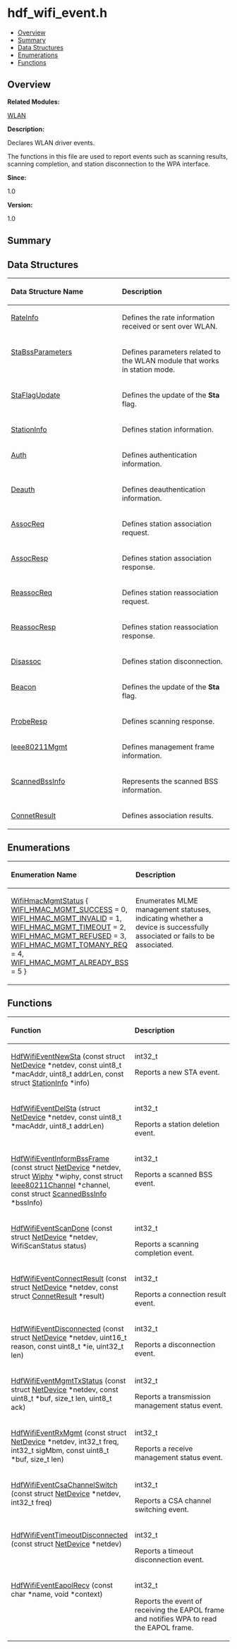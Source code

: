 # hdf\_wifi\_event.h<a name="EN-US_TOPIC_0000001054879502"></a>

-   [Overview](#section379940061165627)
-   [Summary](#section55817024165627)
-   [Data Structures](#nested-classes)
-   [Enumerations](#enum-members)
-   [Functions](#func-members)

## **Overview**<a name="section379940061165627"></a>

**Related Modules:**

[WLAN](wlan.md)

**Description:**

Declares WLAN driver events. 

The functions in this file are used to report events such as scanning results, scanning completion, and station disconnection to the WPA interface.

**Since:**

1.0

**Version:**

1.0

## **Summary**<a name="section55817024165627"></a>

## Data Structures<a name="nested-classes"></a>

<a name="table1217954969165627"></a>
<table><thead align="left"><tr id="row1974238022165627"><th class="cellrowborder" valign="top" width="50%" id="mcps1.1.3.1.1"><p id="p856110610165627"><a name="p856110610165627"></a><a name="p856110610165627"></a>Data Structure Name</p>
</th>
<th class="cellrowborder" valign="top" width="50%" id="mcps1.1.3.1.2"><p id="p806253966165627"><a name="p806253966165627"></a><a name="p806253966165627"></a>Description</p>
</th>
</tr>
</thead>
<tbody><tr id="row770742204165627"><td class="cellrowborder" valign="top" width="50%" headers="mcps1.1.3.1.1 "><p id="p1334976714165627"><a name="p1334976714165627"></a><a name="p1334976714165627"></a><a href="rateinfo.md">RateInfo</a></p>
</td>
<td class="cellrowborder" valign="top" width="50%" headers="mcps1.1.3.1.2 "><p id="p388937229165627"><a name="p388937229165627"></a><a name="p388937229165627"></a>Defines the rate information received or sent over WLAN. </p>
</td>
</tr>
<tr id="row521380690165627"><td class="cellrowborder" valign="top" width="50%" headers="mcps1.1.3.1.1 "><p id="p381474275165627"><a name="p381474275165627"></a><a name="p381474275165627"></a><a href="stabssparameters.md">StaBssParameters</a></p>
</td>
<td class="cellrowborder" valign="top" width="50%" headers="mcps1.1.3.1.2 "><p id="p1690016584165627"><a name="p1690016584165627"></a><a name="p1690016584165627"></a>Defines parameters related to the WLAN module that works in station mode. </p>
</td>
</tr>
<tr id="row1063170438165627"><td class="cellrowborder" valign="top" width="50%" headers="mcps1.1.3.1.1 "><p id="p1362549137165627"><a name="p1362549137165627"></a><a name="p1362549137165627"></a><a href="staflagupdate.md">StaFlagUpdate</a></p>
</td>
<td class="cellrowborder" valign="top" width="50%" headers="mcps1.1.3.1.2 "><p id="p1084482472165627"><a name="p1084482472165627"></a><a name="p1084482472165627"></a>Defines the update of the <strong id="b1213519224165627"><a name="b1213519224165627"></a><a name="b1213519224165627"></a>Sta</strong> flag. </p>
</td>
</tr>
<tr id="row541794262165627"><td class="cellrowborder" valign="top" width="50%" headers="mcps1.1.3.1.1 "><p id="p181914458165627"><a name="p181914458165627"></a><a name="p181914458165627"></a><a href="stationinfo.md">StationInfo</a></p>
</td>
<td class="cellrowborder" valign="top" width="50%" headers="mcps1.1.3.1.2 "><p id="p1277380988165627"><a name="p1277380988165627"></a><a name="p1277380988165627"></a>Defines station information. </p>
</td>
</tr>
<tr id="row1546919205165627"><td class="cellrowborder" valign="top" width="50%" headers="mcps1.1.3.1.1 "><p id="p616526504165627"><a name="p616526504165627"></a><a name="p616526504165627"></a><a href="auth.md">Auth</a></p>
</td>
<td class="cellrowborder" valign="top" width="50%" headers="mcps1.1.3.1.2 "><p id="p1684250363165627"><a name="p1684250363165627"></a><a name="p1684250363165627"></a>Defines authentication information. </p>
</td>
</tr>
<tr id="row399052664165627"><td class="cellrowborder" valign="top" width="50%" headers="mcps1.1.3.1.1 "><p id="p1622428461165627"><a name="p1622428461165627"></a><a name="p1622428461165627"></a><a href="deauth.md">Deauth</a></p>
</td>
<td class="cellrowborder" valign="top" width="50%" headers="mcps1.1.3.1.2 "><p id="p1295597933165627"><a name="p1295597933165627"></a><a name="p1295597933165627"></a>Defines deauthentication information. </p>
</td>
</tr>
<tr id="row2030119706165627"><td class="cellrowborder" valign="top" width="50%" headers="mcps1.1.3.1.1 "><p id="p1173210018165627"><a name="p1173210018165627"></a><a name="p1173210018165627"></a><a href="assocreq.md">AssocReq</a></p>
</td>
<td class="cellrowborder" valign="top" width="50%" headers="mcps1.1.3.1.2 "><p id="p431869500165627"><a name="p431869500165627"></a><a name="p431869500165627"></a>Defines station association request. </p>
</td>
</tr>
<tr id="row620272195165627"><td class="cellrowborder" valign="top" width="50%" headers="mcps1.1.3.1.1 "><p id="p1459135892165627"><a name="p1459135892165627"></a><a name="p1459135892165627"></a><a href="assocresp.md">AssocResp</a></p>
</td>
<td class="cellrowborder" valign="top" width="50%" headers="mcps1.1.3.1.2 "><p id="p798535659165627"><a name="p798535659165627"></a><a name="p798535659165627"></a>Defines station association response. </p>
</td>
</tr>
<tr id="row449217626165627"><td class="cellrowborder" valign="top" width="50%" headers="mcps1.1.3.1.1 "><p id="p924609852165627"><a name="p924609852165627"></a><a name="p924609852165627"></a><a href="reassocreq.md">ReassocReq</a></p>
</td>
<td class="cellrowborder" valign="top" width="50%" headers="mcps1.1.3.1.2 "><p id="p683750226165627"><a name="p683750226165627"></a><a name="p683750226165627"></a>Defines station reassociation request. </p>
</td>
</tr>
<tr id="row1400175855165627"><td class="cellrowborder" valign="top" width="50%" headers="mcps1.1.3.1.1 "><p id="p146273418165627"><a name="p146273418165627"></a><a name="p146273418165627"></a><a href="reassocresp.md">ReassocResp</a></p>
</td>
<td class="cellrowborder" valign="top" width="50%" headers="mcps1.1.3.1.2 "><p id="p1456963451165627"><a name="p1456963451165627"></a><a name="p1456963451165627"></a>Defines station reassociation response. </p>
</td>
</tr>
<tr id="row445872862165627"><td class="cellrowborder" valign="top" width="50%" headers="mcps1.1.3.1.1 "><p id="p150807040165627"><a name="p150807040165627"></a><a name="p150807040165627"></a><a href="disassoc.md">Disassoc</a></p>
</td>
<td class="cellrowborder" valign="top" width="50%" headers="mcps1.1.3.1.2 "><p id="p915476631165627"><a name="p915476631165627"></a><a name="p915476631165627"></a>Defines station disconnection. </p>
</td>
</tr>
<tr id="row291393946165627"><td class="cellrowborder" valign="top" width="50%" headers="mcps1.1.3.1.1 "><p id="p377202983165627"><a name="p377202983165627"></a><a name="p377202983165627"></a><a href="beacon.md">Beacon</a></p>
</td>
<td class="cellrowborder" valign="top" width="50%" headers="mcps1.1.3.1.2 "><p id="p2134772180165627"><a name="p2134772180165627"></a><a name="p2134772180165627"></a>Defines the update of the <strong id="b377574136165627"><a name="b377574136165627"></a><a name="b377574136165627"></a>Sta</strong> flag. </p>
</td>
</tr>
<tr id="row857978279165627"><td class="cellrowborder" valign="top" width="50%" headers="mcps1.1.3.1.1 "><p id="p1950319390165627"><a name="p1950319390165627"></a><a name="p1950319390165627"></a><a href="proberesp.md">ProbeResp</a></p>
</td>
<td class="cellrowborder" valign="top" width="50%" headers="mcps1.1.3.1.2 "><p id="p512665304165627"><a name="p512665304165627"></a><a name="p512665304165627"></a>Defines scanning response. </p>
</td>
</tr>
<tr id="row810021215165627"><td class="cellrowborder" valign="top" width="50%" headers="mcps1.1.3.1.1 "><p id="p1118828127165627"><a name="p1118828127165627"></a><a name="p1118828127165627"></a><a href="ieee80211mgmt.md">Ieee80211Mgmt</a></p>
</td>
<td class="cellrowborder" valign="top" width="50%" headers="mcps1.1.3.1.2 "><p id="p1266491753165627"><a name="p1266491753165627"></a><a name="p1266491753165627"></a>Defines management frame information. </p>
</td>
</tr>
<tr id="row1379254584165627"><td class="cellrowborder" valign="top" width="50%" headers="mcps1.1.3.1.1 "><p id="p1875170059165627"><a name="p1875170059165627"></a><a name="p1875170059165627"></a><a href="scannedbssinfo.md">ScannedBssInfo</a></p>
</td>
<td class="cellrowborder" valign="top" width="50%" headers="mcps1.1.3.1.2 "><p id="p1920634856165627"><a name="p1920634856165627"></a><a name="p1920634856165627"></a>Represents the scanned BSS information. </p>
</td>
</tr>
<tr id="row262282792165627"><td class="cellrowborder" valign="top" width="50%" headers="mcps1.1.3.1.1 "><p id="p1750580439165627"><a name="p1750580439165627"></a><a name="p1750580439165627"></a><a href="connetresult.md">ConnetResult</a></p>
</td>
<td class="cellrowborder" valign="top" width="50%" headers="mcps1.1.3.1.2 "><p id="p270977999165627"><a name="p270977999165627"></a><a name="p270977999165627"></a>Defines association results. </p>
</td>
</tr>
</tbody>
</table>

## Enumerations<a name="enum-members"></a>

<a name="table1991107656165627"></a>
<table><thead align="left"><tr id="row1198420991165627"><th class="cellrowborder" valign="top" width="50%" id="mcps1.1.3.1.1"><p id="p559883801165627"><a name="p559883801165627"></a><a name="p559883801165627"></a>Enumeration Name</p>
</th>
<th class="cellrowborder" valign="top" width="50%" id="mcps1.1.3.1.2"><p id="p1480577421165627"><a name="p1480577421165627"></a><a name="p1480577421165627"></a>Description</p>
</th>
</tr>
</thead>
<tbody><tr id="row534689919165627"><td class="cellrowborder" valign="top" width="50%" headers="mcps1.1.3.1.1 "><p id="p2077902407165627"><a name="p2077902407165627"></a><a name="p2077902407165627"></a><a href="wlan.md#gaf3e873b51f0cfa077aca9d33ed7a0960">WifiHmacMgmtStatus</a> {   <a href="wlan.md#ggaf3e873b51f0cfa077aca9d33ed7a0960ad9c7e2f362bd6fcadef189fa2a5d7c63">WIFI_HMAC_MGMT_SUCCESS</a> = 0, <a href="wlan.md#ggaf3e873b51f0cfa077aca9d33ed7a0960a539c65a358a20b9731fc66fc60ebcbc2">WIFI_HMAC_MGMT_INVALID</a> = 1, <a href="wlan.md#ggaf3e873b51f0cfa077aca9d33ed7a0960ad1731acef8ddb8c50bcc26ae80fa83a3">WIFI_HMAC_MGMT_TIMEOUT</a> = 2, <a href="wlan.md#ggaf3e873b51f0cfa077aca9d33ed7a0960a05f532edadae3b6afc80b7575dd46961">WIFI_HMAC_MGMT_REFUSED</a> = 3,   <a href="wlan.md#ggaf3e873b51f0cfa077aca9d33ed7a0960a9e241ef81e72de130e1fda573ce2a412">WIFI_HMAC_MGMT_TOMANY_REQ</a> = 4, <a href="wlan.md#ggaf3e873b51f0cfa077aca9d33ed7a0960aa3db4634dc2727e029aef13384bc3940">WIFI_HMAC_MGMT_ALREADY_BSS</a> = 5 }</p>
</td>
<td class="cellrowborder" valign="top" width="50%" headers="mcps1.1.3.1.2 "><p id="p1757317031165627"><a name="p1757317031165627"></a><a name="p1757317031165627"></a>Enumerates MLME management statuses, indicating whether a device is successfully associated or fails to be associated. </p>
</td>
</tr>
</tbody>
</table>

## Functions<a name="func-members"></a>

<a name="table384418869165627"></a>
<table><thead align="left"><tr id="row1912391463165627"><th class="cellrowborder" valign="top" width="50%" id="mcps1.1.3.1.1"><p id="p719664737165627"><a name="p719664737165627"></a><a name="p719664737165627"></a>Function</p>
</th>
<th class="cellrowborder" valign="top" width="50%" id="mcps1.1.3.1.2"><p id="p1145480981165627"><a name="p1145480981165627"></a><a name="p1145480981165627"></a>Description</p>
</th>
</tr>
</thead>
<tbody><tr id="row1097932219165627"><td class="cellrowborder" valign="top" width="50%" headers="mcps1.1.3.1.1 "><p id="p1770657941165627"><a name="p1770657941165627"></a><a name="p1770657941165627"></a><a href="wlan.md#ga31edc1e9de8835e0e8a9c1e89fad3bd9">HdfWifiEventNewSta</a> (const struct <a href="netdevice.md">NetDevice</a> *netdev, const uint8_t *macAddr, uint8_t addrLen, const struct <a href="stationinfo.md">StationInfo</a> *info)</p>
</td>
<td class="cellrowborder" valign="top" width="50%" headers="mcps1.1.3.1.2 "><p id="p1378014600165627"><a name="p1378014600165627"></a><a name="p1378014600165627"></a>int32_t </p>
<p id="p710229597165627"><a name="p710229597165627"></a><a name="p710229597165627"></a>Reports a new STA event. </p>
</td>
</tr>
<tr id="row970594022165627"><td class="cellrowborder" valign="top" width="50%" headers="mcps1.1.3.1.1 "><p id="p1775487489165627"><a name="p1775487489165627"></a><a name="p1775487489165627"></a><a href="wlan.md#ga208ef54b2a601f416a472bb1e21fae7e">HdfWifiEventDelSta</a> (struct <a href="netdevice.md">NetDevice</a> *netdev, const uint8_t *macAddr, uint8_t addrLen)</p>
</td>
<td class="cellrowborder" valign="top" width="50%" headers="mcps1.1.3.1.2 "><p id="p1128977564165627"><a name="p1128977564165627"></a><a name="p1128977564165627"></a>int32_t </p>
<p id="p2102634830165627"><a name="p2102634830165627"></a><a name="p2102634830165627"></a>Reports a station deletion event. </p>
</td>
</tr>
<tr id="row2131600964165627"><td class="cellrowborder" valign="top" width="50%" headers="mcps1.1.3.1.1 "><p id="p1243256130165627"><a name="p1243256130165627"></a><a name="p1243256130165627"></a><a href="wlan.md#ga941675fb683212e6e0d8e1529b300482">HdfWifiEventInformBssFrame</a> (const struct <a href="netdevice.md">NetDevice</a> *netdev, struct <a href="wiphy.md">Wiphy</a> *wiphy, const struct <a href="ieee80211channel.md">Ieee80211Channel</a> *channel, const struct <a href="scannedbssinfo.md">ScannedBssInfo</a> *bssInfo)</p>
</td>
<td class="cellrowborder" valign="top" width="50%" headers="mcps1.1.3.1.2 "><p id="p1061514277165627"><a name="p1061514277165627"></a><a name="p1061514277165627"></a>int32_t </p>
<p id="p1680601992165627"><a name="p1680601992165627"></a><a name="p1680601992165627"></a>Reports a scanned BSS event. </p>
</td>
</tr>
<tr id="row1042181410165627"><td class="cellrowborder" valign="top" width="50%" headers="mcps1.1.3.1.1 "><p id="p954291100165627"><a name="p954291100165627"></a><a name="p954291100165627"></a><a href="wlan.md#ga41efbd6788a80604b81ae117a363b657">HdfWifiEventScanDone</a> (const struct <a href="netdevice.md">NetDevice</a> *netdev, WifiScanStatus status)</p>
</td>
<td class="cellrowborder" valign="top" width="50%" headers="mcps1.1.3.1.2 "><p id="p632890653165627"><a name="p632890653165627"></a><a name="p632890653165627"></a>int32_t </p>
<p id="p1043505023165627"><a name="p1043505023165627"></a><a name="p1043505023165627"></a>Reports a scanning completion event. </p>
</td>
</tr>
<tr id="row824803643165627"><td class="cellrowborder" valign="top" width="50%" headers="mcps1.1.3.1.1 "><p id="p2058959530165627"><a name="p2058959530165627"></a><a name="p2058959530165627"></a><a href="wlan.md#gaf9e61f36e11d7d2e94e7969a8ecf22f1">HdfWifiEventConnectResult</a> (const struct <a href="netdevice.md">NetDevice</a> *netdev, const struct <a href="connetresult.md">ConnetResult</a> *result)</p>
</td>
<td class="cellrowborder" valign="top" width="50%" headers="mcps1.1.3.1.2 "><p id="p1227661637165627"><a name="p1227661637165627"></a><a name="p1227661637165627"></a>int32_t </p>
<p id="p561770484165627"><a name="p561770484165627"></a><a name="p561770484165627"></a>Reports a connection result event. </p>
</td>
</tr>
<tr id="row230805886165627"><td class="cellrowborder" valign="top" width="50%" headers="mcps1.1.3.1.1 "><p id="p1880740052165627"><a name="p1880740052165627"></a><a name="p1880740052165627"></a><a href="wlan.md#ga58b1a613d784233a1e84027079e1ea57">HdfWifiEventDisconnected</a> (const struct <a href="netdevice.md">NetDevice</a> *netdev, uint16_t reason, const uint8_t *ie, uint32_t len)</p>
</td>
<td class="cellrowborder" valign="top" width="50%" headers="mcps1.1.3.1.2 "><p id="p1545058082165627"><a name="p1545058082165627"></a><a name="p1545058082165627"></a>int32_t </p>
<p id="p90276236165627"><a name="p90276236165627"></a><a name="p90276236165627"></a>Reports a disconnection event. </p>
</td>
</tr>
<tr id="row921895950165627"><td class="cellrowborder" valign="top" width="50%" headers="mcps1.1.3.1.1 "><p id="p1718815678165627"><a name="p1718815678165627"></a><a name="p1718815678165627"></a><a href="wlan.md#ga1721c7e1b5af0240a663ea9f0fe12854">HdfWifiEventMgmtTxStatus</a> (const struct <a href="netdevice.md">NetDevice</a> *netdev, const uint8_t *buf, size_t len, uint8_t ack)</p>
</td>
<td class="cellrowborder" valign="top" width="50%" headers="mcps1.1.3.1.2 "><p id="p1761737230165627"><a name="p1761737230165627"></a><a name="p1761737230165627"></a>int32_t </p>
<p id="p1393339869165627"><a name="p1393339869165627"></a><a name="p1393339869165627"></a>Reports a transmission management status event. </p>
</td>
</tr>
<tr id="row758474488165627"><td class="cellrowborder" valign="top" width="50%" headers="mcps1.1.3.1.1 "><p id="p1290984689165627"><a name="p1290984689165627"></a><a name="p1290984689165627"></a><a href="wlan.md#gad47d56e4332ccd14116368444a4b330f">HdfWifiEventRxMgmt</a> (const struct <a href="netdevice.md">NetDevice</a> *netdev, int32_t freq, int32_t sigMbm, const uint8_t *buf, size_t len)</p>
</td>
<td class="cellrowborder" valign="top" width="50%" headers="mcps1.1.3.1.2 "><p id="p69698234165627"><a name="p69698234165627"></a><a name="p69698234165627"></a>int32_t </p>
<p id="p2079095620165627"><a name="p2079095620165627"></a><a name="p2079095620165627"></a>Reports a receive management status event. </p>
</td>
</tr>
<tr id="row808956843165627"><td class="cellrowborder" valign="top" width="50%" headers="mcps1.1.3.1.1 "><p id="p322515929165627"><a name="p322515929165627"></a><a name="p322515929165627"></a><a href="wlan.md#ga2aa62f7e8e72e8f9df0b2101c08a9d44">HdfWifiEventCsaChannelSwitch</a> (const struct <a href="netdevice.md">NetDevice</a> *netdev, int32_t freq)</p>
</td>
<td class="cellrowborder" valign="top" width="50%" headers="mcps1.1.3.1.2 "><p id="p351996010165627"><a name="p351996010165627"></a><a name="p351996010165627"></a>int32_t </p>
<p id="p1002929965165627"><a name="p1002929965165627"></a><a name="p1002929965165627"></a>Reports a CSA channel switching event. </p>
</td>
</tr>
<tr id="row1174325099165627"><td class="cellrowborder" valign="top" width="50%" headers="mcps1.1.3.1.1 "><p id="p183169641165627"><a name="p183169641165627"></a><a name="p183169641165627"></a><a href="wlan.md#gafda13471995c91e65326a9aa374ae1c9">HdfWifiEventTimeoutDisconnected</a> (const struct <a href="netdevice.md">NetDevice</a> *netdev)</p>
</td>
<td class="cellrowborder" valign="top" width="50%" headers="mcps1.1.3.1.2 "><p id="p1787813832165627"><a name="p1787813832165627"></a><a name="p1787813832165627"></a>int32_t </p>
<p id="p2027510318165627"><a name="p2027510318165627"></a><a name="p2027510318165627"></a>Reports a timeout disconnection event. </p>
</td>
</tr>
<tr id="row808956644165627"><td class="cellrowborder" valign="top" width="50%" headers="mcps1.1.3.1.1 "><p id="p1556429680165627"><a name="p1556429680165627"></a><a name="p1556429680165627"></a><a href="wlan.md#ga3e60f4568723471226107848ddbe582f">HdfWifiEventEapolRecv</a> (const char *name, void *context)</p>
</td>
<td class="cellrowborder" valign="top" width="50%" headers="mcps1.1.3.1.2 "><p id="p1870620777165627"><a name="p1870620777165627"></a><a name="p1870620777165627"></a>int32_t </p>
<p id="p420584297165627"><a name="p420584297165627"></a><a name="p420584297165627"></a>Reports the event of receiving the EAPOL frame and notifies WPA to read the EAPOL frame. </p>
</td>
</tr>
</tbody>
</table>

